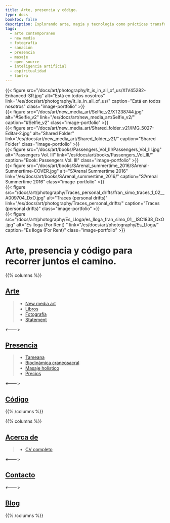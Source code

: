 ```yaml
---
title: Arte, presencia y código.
type: docs
bookToc: false
description: Explorando arte, magia y tecnología como prácticas transformadoras en un viaje interior y exterior.
tags:
  - arte contemporaneo
  - new media
  - fotografía
  - sanación
  - presencia
  - masaje
  - open source
  - inteligencia artificial
  - espiritualidad
  - tantra
---
```

<div class="horizontal-scroll-container">

<div class="scroll-item">
    {{< figure
      src="/docs/art/photography/It_is_in_all_of_us/X1V45282-Enhanced-SR.jpg"
      alt="Está en todos nosotros"
      link="/es/docs/art/photography/It_is_in_all_of_us/"
      caption="Está en todos nosotros"
      class="image-portfolio"
    >}}
</div>

<div class="scroll-item">
    {{< figure
      src="/docs/art/new_media_art/Selfie_v2/XT238744.jpg"
      alt="#Selfie_v2"
      link="/es/docs/art/new_media_art/Selfie_v2/"
      caption="#Selfie_v2"
      class="image-portfolio"
    >}}
</div>

<div class="scroll-item">
    {{< figure
      src="/docs/art/new_media_art/Shared_folder_v21/IMG_5027-Editar-2.jpg"
      alt="Shared Folder"
      link="/es/docs/art/new_media_art/Shared_folder_v21/"
      caption="Shared Folder"
      class="image-portfolio"
    >}}
</div>

<div class="scroll-item">
    {{< figure
      src="/docs/art/books/Passengers_Vol_III/Passengers_Vol_III.jpg"
      alt="Passengers Vol. III"
      link="/es/docs/art/books/Passengers_Vol_III/"
      caption="Book: Passengers Vol. III"
      class="image-portfolio"
    >}}
</div>

<div class="scroll-item">
    {{< figure
      src="/docs/art/books/SArenal_summertime_2016/SArenal-Summertime-COVER.jpg"
      alt="S’Arenal Summertime 2016"
      link="/es/docs/art/books/SArenal_summertime_2016/"
      caption="S’Arenal Summertime 2016"
      class="image-portfolio"
    >}}
</div>

<div class="scroll-item">
    {{< figure
      src="/docs/art/photography/Traces_personal_drifts/fran_simo_traces_1_02__A009704_DxO.jpg"
      alt="Traces (personal drifts)"
      link="/es/docs/art/photography/Traces_personal_drifts/"
      caption="Traces (personal drifts)"
      class="image-portfolio"
    >}}
</div>

<div class="scroll-item">
    {{< figure
      src="/docs/art/photography/Es_Lloga/es_lloga_fran_simo_01__ISC1838_DxO.jpg"
      alt="Es lloga (For Rent) "
      link="/es/docs/art/photography/Es_Lloga/"
      caption="Es lloga (For Rent)"
      class="image-portfolio"
    >}}
</div>

</div>

# Arte, presencia y código para recorrer juntos el camino.
{{% columns %}}

## [Arte](docs/art)

> - [New media art](docs/art/new_media_art)
> - [Libros](docs/art/books)
> - [Fotografía](docs/art/photography)
> - [Statement](docs/art/statement)

<--->

## [Presencia](docs/presence)

> - [Tameana](docs/presence/tameana)
> - [Biodinámica craneosacral](docs/presence/biodinamica_craneosacral)
> - [Masaje holistico](docs/presence/masaje_holistico)
> - [Precios](docs/presence/prices)

<--->

## [Código](docs/code)

{{% /columns %}}

{{% columns %}}

## [Acerca de](docs/cv)
> - [CV completo](docs/cv/detailed_cv.md)

<--->

## [Contacto](docs/contact)

<--->

## [Blog](posts)
{{% /columns %}}